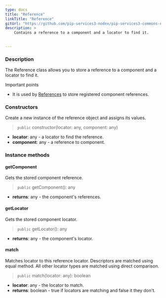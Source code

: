 ```yaml
---
type: docs
title: "Reference"
linkTitle: "Reference"
gitUrl: "https://github.com/pip-services3-nodex/pip-services3-commons-nodex"
description: >
    Contains a reference to a component and a locator to find it.
    
 
---
```


### Description

The Reference class allows you to store a reference to a component and a locator to find it.

Important points

- It is used by [References](../references) to store registered component references.

### Constructors
Create a new instance of the reference object and assigns its values.

> `public` constructor(locator: any, component: any)

- **locator**: any - a locator to find the reference. 
- **component**: any - a reference to component.

###  Instance methods

#### getComponent
Gets the stored component reference.    

> `public` getComponent(): any

- **returns**: any - the component's references.


#### getLocator
Gets the stored component locator. 

> `public` getLocator(): any

- **returns**: any - the component's locator.

#### match
Matches locator to this reference locator.
Descriptors are matched using equal method.
All other locator types are matched using direct comparison.

> `public` match(locator: any): boolean

- **locator**: any - the locator to match. 
- **returns**: boolean - true if locators are matching and false it they don't.


